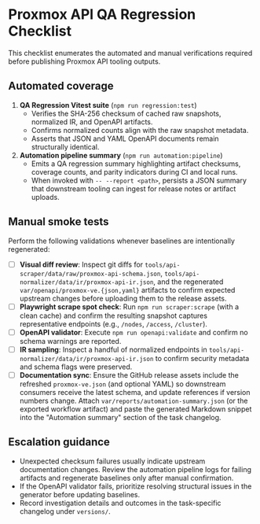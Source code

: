 # Proxmox API QA Regression Checklist

This checklist enumerates the automated and manual verifications required before publishing Proxmox API tooling outputs.

## Automated coverage

1. **QA Regression Vitest suite** (`npm run regression:test`)
   - Verifies the SHA-256 checksum of cached raw snapshots, normalized IR, and OpenAPI artifacts.
   - Confirms normalized counts align with the raw snapshot metadata.
   - Asserts that JSON and YAML OpenAPI documents remain structurally identical.
2. **Automation pipeline summary** (`npm run automation:pipeline`)
   - Emits a QA regression summary highlighting artifact checksums, coverage counts, and parity indicators during CI and local runs.
   - When invoked with `-- --report <path>`, persists a JSON summary that downstream tooling can ingest for release notes or artifact uploads.

## Manual smoke tests

Perform the following validations whenever baselines are intentionally regenerated:

- [ ] **Visual diff review**: Inspect git diffs for `tools/api-scraper/data/raw/proxmox-api-schema.json`, `tools/api-normalizer/data/ir/proxmox-api-ir.json`, and the regenerated `var/openapi/proxmox-ve.{json,yaml}` artifacts to confirm expected upstream changes before uploading them to the release assets.
- [ ] **Playwright scrape spot check**: Run `npm run scraper:scrape` (with a clean cache) and confirm the resulting snapshot captures representative endpoints (e.g., `/nodes`, `/access`, `/cluster`).
- [ ] **OpenAPI validator**: Execute `npm run openapi:validate` and confirm no schema warnings are reported.
- [ ] **IR sampling**: Inspect a handful of normalized endpoints in `tools/api-normalizer/data/ir/proxmox-api-ir.json` to confirm security metadata and schema flags were preserved.
- [ ] **Documentation sync**: Ensure the GitHub release assets include the refreshed `proxmox-ve.json` (and optional YAML) so downstream consumers receive the latest schema, and update references if version numbers change. Attach `var/reports/automation-summary.json` (or the exported workflow artifact) and paste the generated Markdown snippet into the "Automation summary" section of the task changelog.

## Escalation guidance

- Unexpected checksum failures usually indicate upstream documentation changes. Review the automation pipeline logs for failing artifacts and regenerate baselines only after manual confirmation.
- If the OpenAPI validator fails, prioritize resolving structural issues in the generator before updating baselines.
- Record investigation details and outcomes in the task-specific changelog under `versions/`.
